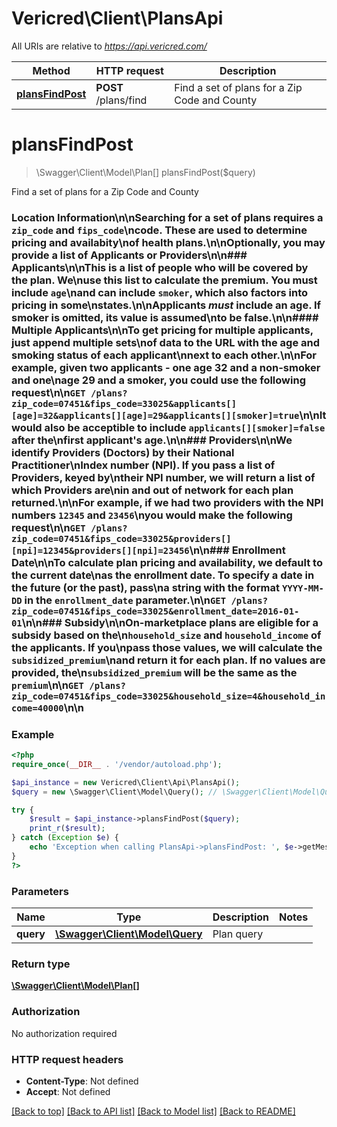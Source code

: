 # Vericred\Client\PlansApi

All URIs are relative to *https://api.vericred.com/*

Method | HTTP request | Description
------------- | ------------- | -------------
[**plansFindPost**](PlansApi.md#plansFindPost) | **POST** /plans/find | Find a set of plans for a Zip Code and County


# **plansFindPost**
> \Swagger\Client\Model\Plan[] plansFindPost($query)

Find a set of plans for a Zip Code and County

### Location Information\n\nSearching for a set of plans requires a `zip_code` and `fips_code`\ncode.  These are used to determine pricing and availabity\nof health plans.\n\nOptionally, you may provide a list of Applicants or Providers\n\n### Applicants\n\nThis is a list of people who will be covered by the plan.  We\nuse this list to calculate the premium.  You must include `age`\nand can include `smoker`, which also factors into pricing in some\nstates.\n\nApplicants *must* include an age.  If smoker is omitted, its value is assumed\nto be false.\n\n#### Multiple Applicants\n\nTo get pricing for multiple applicants, just append multiple sets\nof data to the URL with the age and smoking status of each applicant\nnext to each other.\n\nFor example, given two applicants - one age 32 and a non-smoker and one\nage 29 and a smoker, you could use the following request\n\n`GET /plans?zip_code=07451&fips_code=33025&applicants[][age]=32&applicants[][age]=29&applicants[][smoker]=true`\n\nIt would also be acceptible to include `applicants[][smoker]=false` after the\nfirst applicant's age.\n\n### Providers\n\nWe identify Providers (Doctors) by their National Practitioner\nIndex number (NPI).  If you pass a list of Providers, keyed by\ntheir NPI number, we will return a list of which Providers are\nin and out of network for each plan returned.\n\nFor example, if we had two providers with the NPI numbers `12345` and `23456`\nyou would make the following request\n\n`GET /plans?zip_code=07451&fips_code=33025&providers[][npi]=12345&providers[][npi]=23456`\n\n### Enrollment Date\n\nTo calculate plan pricing and availability, we default to the current date\nas the enrollment date.  To specify a date in the future (or the past), pass\na string with the format `YYYY-MM-DD` in the `enrollment_date` parameter.\n\n`GET /plans?zip_code=07451&fips_code=33025&enrollment_date=2016-01-01`\n\n### Subsidy\n\nOn-marketplace plans are eligible for a subsidy based on the\n`household_size` and `household_income` of the applicants.  If you\npass those values, we will calculate the `subsidized_premium`\nand return it for each plan.  If no values are provided, the\n`subsidized_premium` will be the same as the `premium`\n\n`GET /plans?zip_code=07451&fips_code=33025&household_size=4&household_income=40000`\n\n

### Example 
```php
<?php
require_once(__DIR__ . '/vendor/autoload.php');

$api_instance = new Vericred\Client\Api\PlansApi();
$query = new \Swagger\Client\Model\Query(); // \Swagger\Client\Model\Query | Plan query

try { 
    $result = $api_instance->plansFindPost($query);
    print_r($result);
} catch (Exception $e) {
    echo 'Exception when calling PlansApi->plansFindPost: ', $e->getMessage(), "\n";
}
?>
```

### Parameters

Name | Type | Description  | Notes
------------- | ------------- | ------------- | -------------
 **query** | [**\Swagger\Client\Model\Query**](\Swagger\Client\Model\Query.md)| Plan query | 

### Return type

[**\Swagger\Client\Model\Plan[]**](Plan.md)

### Authorization

No authorization required

### HTTP request headers

 - **Content-Type**: Not defined
 - **Accept**: Not defined

[[Back to top]](#) [[Back to API list]](../README.md#documentation-for-api-endpoints) [[Back to Model list]](../README.md#documentation-for-models) [[Back to README]](../README.md)

